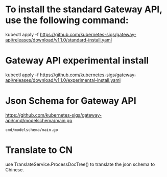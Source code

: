 # To install the standard Gateway API, use the following command:

kubectl apply -f https://github.com/kubernetes-sigs/gateway-api/releases/download/v1.1.0/standard-install.yaml

# Gateway API experimental install

kubectl apply -f https://github.com/kubernetes-sigs/gateway-api/releases/download/v1.1.0/experimental-install.yaml

# Json Schema for Gateway API

https://github.com/kubernetes-sigs/gateway-api/cmd/modelschema/main.go

```
cmd/modelschema/main.go
```

# Translate to CN

use TranslateService.ProcessDocTree() to translate the json schema to Chinese.
